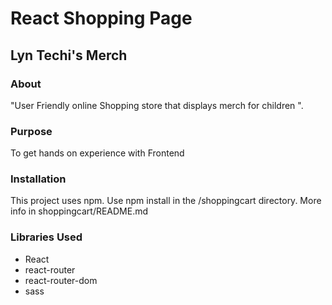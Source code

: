 <h1>React Shopping Page</h1>
<h2>Lyn Techi's Merch</h2>
<h3>About</h3>
<p>"User Friendly online Shopping store that displays merch for children ".</p>

<h3>Purpose</h3>
<p>To get hands on experience with Frontend</p>

<h3>Installation</h3>
<p>This project uses npm. Use npm install in the /shoppingcart directory. More info in shoppingcart/README.md</p>

<h3>Libraries Used</h3>
<ul>
<li>React</li>
<li>react-router</li>
<li>react-router-dom</li>
<li>sass</li></ul>

